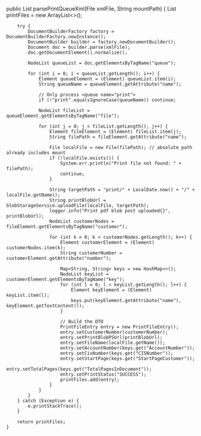 public List<PrintFileEntry> parsePrintQueueXml(File xmlFile, String mountPath) {
        List<PrintFileEntry> printFiles = new ArrayList<>();

        try {
            DocumentBuilderFactory factory = DocumentBuilderFactory.newInstance();
            DocumentBuilder builder = factory.newDocumentBuilder();
            Document doc = builder.parse(xmlFile);
            doc.getDocumentElement().normalize();

            NodeList queueList = doc.getElementsByTagName("queue");

            for (int i = 0; i < queueList.getLength(); i++) {
                Element queueElement = (Element) queueList.item(i);
                String queueName = queueElement.getAttribute("name");

                // Only process <queue name="print">
                if (!"print".equalsIgnoreCase(queueName)) continue;

                NodeList fileList = queueElement.getElementsByTagName("file");

                for (int j = 0; j < fileList.getLength(); j++) {
                    Element fileElement = (Element) fileList.item(j);
                    String filePath = fileElement.getAttribute("name");

                    File localFile = new File(filePath); // absolute path already includes mount
                    if (!localFile.exists()) {
                        System.err.println("Print file not found: " + filePath);
                        continue;
                    }

                    String targetPath = "print/" + LocalDate.now() + "/" + localFile.getName();
                    String printBlobUrl = blobStorageService.uploadFile(localFile, targetPath);
                    logger.info("Print pdf blob post uploaded{}", printBlobUrl);
                    NodeList customerNodes = fileElement.getElementsByTagName("customer");

                    for (int k = 0; k < customerNodes.getLength(); k++) {
                        Element customerElement = (Element) customerNodes.item(k);
                        String customerNumber = customerElement.getAttribute("number");

                        Map<String, String> keys = new HashMap<>();
                        NodeList keyList = customerElement.getElementsByTagName("key");
                        for (int l = 0; l < keyList.getLength(); l++) {
                            Element keyElement = (Element) keyList.item(l);
                            keys.put(keyElement.getAttribute("name"), keyElement.getTextContent());
                        }

                        // Build the DTO
                        PrintFileEntry entry = new PrintFileEntry();
                        entry.setCustomerNumber(customerNumber);
                        entry.setPrintBlobPSUrl(printBlobUrl);
                        entry.setFileName(localFile.getName());
                        entry.setAccountNumber(keys.get("AccountNumber"));
                        entry.setCisNumber(keys.get("CISNumber"));
                        entry.setStartPage(keys.get("StartPageCustomer"));
                        entry.setTotalPages(keys.get("TotalPagesInDocument"));
                        entry.setPrintStatus("SUCCESS");
                        printFiles.add(entry);
                    }
                }
            }
        } catch (Exception e) {
            e.printStackTrace();
        }

        return printFiles;
    }
